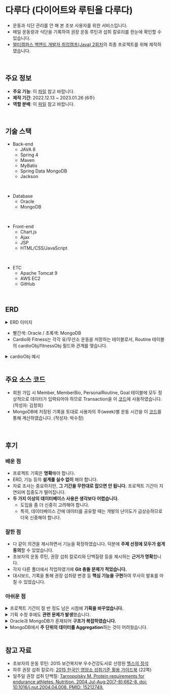 # 다루다 (다이어트와 루틴을 다루다)
* 운동과 식단 관리를 안 해 본 초보 사용자를 위한 서비스입니다. 
* 매일 운동량과 식단을 기록하여 권장 운동 루틴과 섭취 칼로리를 한눈에 확인할 수 있습니다.    
* [멀티캠퍼스 백엔드 개발자 취업캠프(Java) 2회차](https://event.multicampus.com/backend)의 최종 프로젝트를 위해 제작하였습니다. 

<br/>

## 주요 정보
* <b>주요 기능</b>: 이 [파일](./readme/core_function.pdf) 참고 바랍니다.
* <b>제작 기간</b>: 2022.12.13 ~ 2023.01.26 (6주)
* <b>역할 분배</b>: 이 [파일](./readme/role.png) 참고 바랍니다.

<br/>

## 기술 스택 
* Back-end
   * JAVA 8
   * Spring 4
   * Maven
   * MyBatis
   * Spring Data MongoDB
   * Jackson

<br/>

* Database
   * Oracle
   * MongoDB 

<br/>

* Front-end
   * Chart.js
   * Ajax
   * JSP
   * HTML/CSS/JavaScript

<br/>

* ETC
   * Apache Tomcat 9
   * AWS EC2
   * GitHub

<br/>

## ERD 
<details>
<summary>ERD 이미지</summary>
<img src = "./readme/erd.png">
</details>

* 빨간색: Oracle / 초록색: MongoDB 
* Cardio와 Fitness는 각각 유/무산소 운동을 저장하는 테이블로서, Routine 테이블의 cardioObj/fitnessObj 필드와 관계를 맺습니다.
<details>
<summary>cardioObj 예시</summary>
<img src = "./readme/cardio_obj.PNG">
</details>

<br/>

## 주요 소스 코드
* 회원 가입 시 Member, MemberBio, PersonalRoutine, Goal 테이블에 모두 정상적으로 데이터가 입력되어야 하므로 Transaction을 이 [코드](https://github.com/flyc4/drd/blob/34eab38c68c0bf0e3061cc0413efb39769085150/drd/src/main/java/com/multi/drd/member/MemberServiceImpl.java#L35)에 사용하였습니다. (작성자: 김창희)
* MongoDB에 저장된 기록을 토대로 사용자의 주(week)별 운동 시간을 이 [코드](https://github.com/flyc4/drd/blob/34eab38c68c0bf0e3061cc0413efb39769085150/drd/src/main/java/com/multi/drd/dashboard/DashboardDAOImpl.java#L118)를 통해 계산하였습니다. (작성자: 박수정)

<br/>

## 후기

### 배운 점

- 프로젝트 기획은 **명확**해야 합니다.
- ERD, 기능 등의 **설계를 실수 없이** 해야 합니다.
- 자료 조사는 중요하지만, **그 기간을 무한대로 잡으면 안 됩니다.** 프로젝트 기간이 지연되며 집중도가 떨어집니다.
- **두 가지 이상의 데이터베이스 사용은 생각보다 어렵습니다.**
    - 도입을 좀 더 신중히 고려해야 합니다.
    - 특히, 데이터베이스 간에 데이터를 공유할 때는 개발의 난이도가 급상승하므로 더욱 신중해야 합니다.

### 잘한 점

- 다 같이 의견을 제시하면서 기능을 확장하였습니다. 덕분에 **주제 선정에 모두가 쉽게 동의**할 수 있었습니다.
- 초보자의 운동 루틴, 권장 섭취 칼로리와 단백질량 등을 제시하는 **근거가 명확**합니다.
- 각자 다른 폴더에서 작업하였기에 **Git 충돌 문제가 적었습니다.**
- 대시보드, 기록을 통해 권장 섭취량 변경 등 **핵심 기능을 구현**하여 무사히 발표를 마칠 수 있었습니다.

### 아쉬운 점
<details>
  <summary>프로젝트 기간이 절 반 정도 남은 시점에 <b>기획을 바꾸었습니다.</b></summary>
  <br>
  <ul>
    <li>변경 전:  BMI, 운동 목적, 운동 부위 별 맞춤 루틴 추천</li>
    <li>변경 후: 초보자를 대상으로 한 <b>기본 운동 루틴 추천</b></li>
    <li>변경 일자: 1/9 (프로젝트 종료일: 1/26)</li>
    <li>
      변경 사유
      <ul>
        <li>모든 팀원이 루틴 및 식단 추천 관련 자료를 찾기 위해 <b>일주일(전체 프로젝트의 1/6)을 투자</b>했지만, 루틴 및 식단에 관한 <b>자료가 부족</b>하였습니다.</li>
        <li>멘토링 때 서비스 성격이 모호하다는 피드백을 받았습니다.</li>
      </ul>
    </li>
  </ul>
  <br>
</details>

<details>
  <summary>기획 수정 후에도 <b>관련 문제가 발생</b>했습니다.</summary>
  <br>
  <ul>
    <li>기능, 화면, ERD 등을 <b>급하게 재설계하느라 많은 실수가 발생</b>했습니다.</li>
    <li>
      <b>단기간에 수행하기에는 서비스가 복잡</b>하였습니다.
      <ul>
        <li>사용자는 회원 가입 시 루틴이 자동 할당 및 갱신됩니다.</li>
        <li>기록할 때는 할당 받은 루틴에 관계 없이 본인이 수행한 운동을 기록할 수 있습니다.</li>
        <li>즉, 할당된 루틴의 생성과 갱신, 일 별 운동 기록을 별도로 관리해야 합니다.</li>
      </ul>
    </li>
  </ul>
  <br>
</details>

<details>
  <summary>Oracle과 MongoDB가 혼재되어 <b>구조가 복잡하였습니다.</b></summary>
  <br>
    <details>
      <summary>ERD</summary>
      <img src = "./readme/erd.png">
    </details>
  <ul>
    <li>여러 유/무산소 운동을 저장하는 <b>사용자별 루틴 (PersonalRoutine): Oracle</b></li>
    <li>일 별 <b>운동 기록 저장 (Record): MongoDB</b></li>
    <li>두 테이블에 데이터를 일관된 형태로 저장하기 위해 <b>JSON을 활용</b>하였습니다.</li>
    <li>Oracle에는 JSON을 저장할 수 없기에 문자열로 변환한 후 저장하였습니다. 문자열 내 운동 추가, 변경, 삭제하는 과정이 어려웠습니다.</li>
    <li>부트 캠프 동안 배웠던 Oracle과 MongoDB를 동시에 사용하고 싶어서 위와 같은 설계를 하였습니다.</li>
  </ul>
  <br>
</details>
        
<details>
  <summary>MongoDB에서 <b>주 단위의 데이터를 Aggregation</b>하는 것이 어려웠습니다.</summary>
  <br>
  <ul>
    <li>Record Document에서 1주일 단위의 데이터를 Aggregation 한 후 주간 기록을 바탕으로 통계를 작성해야 했습니다.</li>
    <li>담당 팀원은 프로젝트 대부분의 시간을 이 작업에 할애하였습니다.</li>
  </ul>
</details>

<br>

## 참고 자료
* 초보자의 운동 루틴: 2015 보건복지부 우수건강도서로 선정된 [헬스의 정석](http://www.hanmunhwa.com/?p=4811)
* 하루 권장 섭취 칼로리: [2015 한국인 영양소 섭취기준 활용 가이드북](https://www.dietitian.or.kr/assets/ver2/bogun_online_2016/html/main_popup/2015%ED%95%9C%EA%B5%AD%EC%9D%B8%EC%98%81%EC%96%91%EC%86%8C.pdf) (22쪽)
* 일주일 권장 섭취 단백질: [Tarnopolsky M. Protein requirements for endurance athletes. Nutrition. 2004 Jul-Aug;20(7-8):662-8. doi: 10.1016/j.nut.2004.04.008. PMID: 15212749.](https://pubmed.ncbi.nlm.nih.gov/15212749/)
